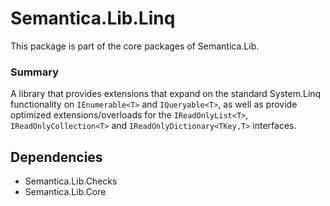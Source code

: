 # Semantica.Lib.Linq
This package is part of the core packages of Semantica.Lib.

### Summary

A library that provides extensions that expand on the standard System.Linq functionality on ``IEnumerable<T>`` and 
``IQueryable<T>``, as well as provide optimized extensions/overloads for the ``IReadOnlyList<T>``,
``IReadOnlyCollection<T>`` and ``IReadOnlyDictionary<TKey,T>`` interfaces.

## Dependencies

- Semantica.Lib.Checks
- Semantica.Lib.Core
